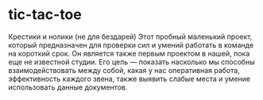 # tic-tac-toe
Крестики и нолики (не для бездарей)
Этот пробный маленький проект, который предназначен для проверки сил и умений работать в команде на короткий срок. Он является также первым проектом в нашей, пока еще не известной студии. Его цель — показать насколько мы способны взаимодействовать между собой, какая у нас оперативная работа, эффективность каждого звена, также выявить слабые места и умение использовать данные документов.
